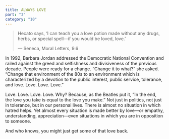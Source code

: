 ```yaml
---
title: ALWAYS LOVE
part: "3"
category: "10"
---
```


> Hecato says, ‘I can teach you a love potion made without any drugs, herbs, or special spell—if you would be loved, love.’
>
> — Seneca, Moral Letters, 9.6

In 1992, Barbara Jordan addressed the Democratic National Convention and railed against the greed and selfishness and divisiveness of the previous decade. People were ready for a change. “Change it to what?” she asked. “Change that environment of the 80s to an environment which is characterized by a devotion to the public interest, public service, tolerance, and love. Love. Love. Love.”

Love. Love. Love. Love. Why? Because, as the Beatles put it, “In the end, the love you take is equal to the love you make.” Not just in politics, not just in tolerance, but in our personal lives. There is almost no situation in which hatred helps. Yet almost every situation is made better by love—or empathy, understanding, appreciation—even situations in which you are in opposition to someone.

And who knows, you might just get some of that love back.
